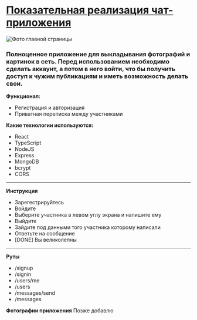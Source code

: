 # [Показательная реализация чат-приложения](https://mesto-photo-social-media.vercel.app)

![Фото главной страницы](https://thumb.cloud.mail.ru/weblink/thumb/xw1/LRZn/k2vSFj79n)

### Полноценное приложение для выкладывания фотографий и картинок в сеть. Перед использованием необходимо сделать аккаунт, а потом в него войти, что бы получить доступ к чужим публикациям и иметь возможность делать свои.

**Функционал:**

- Регистрация и авторизация
- Приватная переписка между участниками

**Какие технологии используются:**

- React
- TypeScript
- NodeJS
- Express
- MongoDB
- bcrypt
- CORS

---

**Инструкция**

- Зарегестрируйтесь
- Войдите
- Выберите участника в левом углу экрана и напишите ему
- Выйдите
- Зайдите под данными того участника которому написали
- Ответьте на сообщение
- [DONE] Вы великолепны

---

**Руты**

- /signup
- /signin
- /users/me
- /users
- /messages/send
- /messages

**Фотографии приложения**
Позже добавлю
